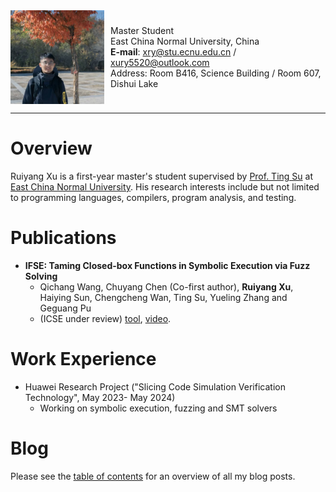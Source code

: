 <div style="display: flex; align-items: center;">
  <img src="./image/myself.jpeg" alt="Image Description" style="margin-right: 10px; max-width: 150px;">
  <p>Master Student<br>East China Normal University, China<br>
     <strong>E-mail</strong>: <a href="mailto:xry@stu.ecnu.edu.cn">xry@stu.ecnu.edu.cn</a> /  
     <a href="mailto:xury5520@outlook.com">xury5520@outlook.com</a><br>
     Address: Room B416, Science Building / Room 607, Dishui Lake
  </p>
</div>

---

# Overview

Ruiyang Xu is a first-year master's student supervised by [Prof. Ting Su](https://tingsu.github.io/) at [East China Normal University](https://english.ecnu.edu.cn/). His research interests include but not limited to programming languages, compilers, program analysis, and testing.

# Publications

- **IFSE: Taming Closed-box Functions in Symbolic Execution via Fuzz Solving**
  - Qichang Wang, Chuyang Chen (Co-first author), **Ruiyang Xu**, Haiying Sun, Chengcheng Wan, Ting Su, Yueling Zhang and Geguang Pu
  - (ICSE under review) [tool](https://github.com/ecnusse/ifse), [video](https://youtu.be/xMv6_MOlE-I).

# Work Experience

- Huawei Research Project ("Slicing Code Simulation Verification Technology", May 2023- May 2024)
  - Working on symbolic execution, fuzzing and SMT solvers

# Blog

Please see the [table of contents](./blog/) for an overview of all my blog posts.
